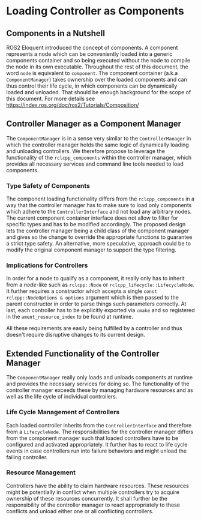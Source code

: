 # Loading Controller as Components

## Components in a Nutshell

ROS2 Eloquent introduced the concept of components.
A component represents a node which can be conveniently loaded into a generic components container and so being executed without the node to compile the node in its own executable.
Throughout the rest of this document, the word `node` is equivalent to `component`.
The component container (a.k.a `ComponentManager`) takes ownership over the loaded components and can thus control their life cycle, in which components can be dynamically loaded and unloaded.
That should be enough background for the scope of this document.
For more details see https://index.ros.org/doc/ros2/Tutorials/Composition/

## Controller Manager as a Component Manager

The `ComponentManager` is in a sense very similar to the `ControllerManager` in which the controller manager holds the same logic of dynamically loading and unloading controllers.
We therefore propose to leverage the functionality of the `rclcpp_components` within the controller manager, which provides all necessary services and command line tools needed to load components.

### Type Safety of Components

The component loading functionality differs from the `rclcpp_components` in a way that the controller manager has to make sure to load only components which adhere to the `ControllerInterface` and not load any arbitrary nodes.
The current component container interface does not allow to filter for specific types and has to be modified accordingly.
The proposed design lets the controller manager being a child class of the component manager and gives so the change to override the appropriate functions to guarantee a strict type safety.
An alternative, more speculative, approach could be to modify the original component manager to support the type filtering.

### Implications for Controllers

In order for a node to qualify as a component, it really only has to inherit from a _node_-like such as `rclcpp::Node` or `rclcpp_lifecycle::LifecycleNode`.
It further requires a constructor which accepts a single `const rclcpp::NodeOptions & options` argument which is then passed to the parent constructor in order to parse things such parameters correctly.
At last, each controller has to be explicitly exported via `cmake` and so registered in the `ament_resource_index` to be found at runtime.

All these requirements are easily being fulfilled by a controller and thus doesn't require disruptive changes to its current design.

## Extended Functionality of the Controller Manager

The `ComponentManager` really only loads and unloads components at runtime and provides the necessary services for doing so.
The functionality of the controller manager exceeds these by managing hardware resources and as well as the life cycle of individual controllers.

### Life Cycle Management of Controllers

Each loaded controller inherits from the `ControllerInterface` and therefore from a `LifecycleNode`.
The responsibilities for the controller manager differs from the component manager such that loaded controllers have to be configured and activated appropriately.
It further has to react to life cycle events in case controllers run into failure behaviors and might unload the failing controller.

### Resource Management

Controllers have the ability to claim hardware resources.
These resources might be potentially in conflict when multiple controllers try to acquire ownership of these resources concurrently.
It shall further be the responsibility of the controller manager to react appropriately to these conflicts and unload either one or all conflicting controllers.

